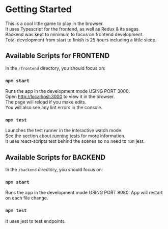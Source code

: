 # Getting Started

This is a cool little game to play in the browser.\
It uses Typescript for the frontend, as well as Redux & its sagas.\
Backend was kept to minimum to focus on frontend development.\
Total development from start to finish is 25 hours including a little sleep.

## Available Scripts for FRONTEND

In the `/frontend` directory, you should focus on:

### `npm start`

Runs the app in the development mode USING PORT 3000.\
Open [http://localhost:3000](http://localhost:3000) to view it in the browser.\
The page will reload if you make edits.\
You will also see any lint errors in the console.

### `npm test`

Launches the test runner in the interactive watch mode.\
See the section about [running tests](https://facebook.github.io/create-react-app/docs/running-tests) for more information.
\
It uses react-scripts test behind the scenes so no need to run jest.


## Available Scripts for BACKEND

In the `/backend` directory, you should focus on:

### `npm start`

Runs the app in the development mode USING PORT 8080.
App will restart on each file change.

### `npm test`

It uses jest to test endpoints.
